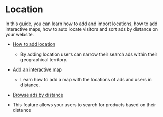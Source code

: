 # Location

In this guide, you can learn how to add and import locations, how to add interactive maps, how to auto locate visitors and sort ads by distance on your website.

* [How to add location](Classifieds-add-location.md)
   -  By adding location  users can narrow their search ads within their geographical territory.

* [Add an interactive map](Content-create-an-interactive-map.md)
  - Learn how to add a map with the locations of ads and users in distance. 
 
 * [Browse ads by distance](https://github.com/yclas/guides/blob/master/docs/Search-ads-by-distance.md)
  - This feature allows your users to search for products based on their distance
